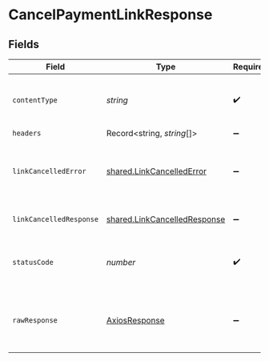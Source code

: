 # CancelPaymentLinkResponse


## Fields

| Field                                                                               | Type                                                                                | Required                                                                            | Description                                                                         |
| ----------------------------------------------------------------------------------- | ----------------------------------------------------------------------------------- | ----------------------------------------------------------------------------------- | ----------------------------------------------------------------------------------- |
| `contentType`                                                                       | *string*                                                                            | :heavy_check_mark:                                                                  | HTTP response content type for this operation                                       |
| `headers`                                                                           | Record<string, *string*[]>                                                          | :heavy_minus_sign:                                                                  | N/A                                                                                 |
| `linkCancelledError`                                                                | [shared.LinkCancelledError](../../../sdk/models/shared/linkcancellederror.md)       | :heavy_minus_sign:                                                                  | Cannot cancel Payment Link if status is not ACTIVE                                  |
| `linkCancelledResponse`                                                             | [shared.LinkCancelledResponse](../../../sdk/models/shared/linkcancelledresponse.md) | :heavy_minus_sign:                                                                  | Payment Link cancelled                                                              |
| `statusCode`                                                                        | *number*                                                                            | :heavy_check_mark:                                                                  | HTTP response status code for this operation                                        |
| `rawResponse`                                                                       | [AxiosResponse](https://axios-http.com/docs/res_schema)                             | :heavy_minus_sign:                                                                  | Raw HTTP response; suitable for custom response parsing                             |